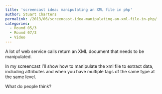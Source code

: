 ```yaml
---
title: 'screencast idea: manipulating an XML file in php'
author: Stuart Charters
permalink: /2013/06/screencast-idea-manipulating-an-xml-file-in-php/
categories:
  - Round 05/3
  - Round 07/3
  - Video
---
```

A lot of web service calls return an XML document that needs to be manipulated.

In my screencast I&#8217;ll show how to manipulate the xml file to extract data, including attributes and when you have multiple tags of the same type at the same level.

What do people think?
